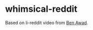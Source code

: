 # whimsical-reddit

Based on li-reddit video from [Ben Awad]("https://www.youtube.com/watch?v=I6ypD7qv3Z8").
